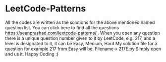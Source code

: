 # LeetCode-Patterns
All the codes are written as the solutions for the above mentioned named question list.
You can click here to find all the questions https://seanprashad.com/leetcode-patterns/ .
When you open any question there is a unique question number given to it by LeetCode, e.g. 217, and a level is designated to it, it can be Easy, Medium, Hard
My solution file for a question for example 217 from Easy will be.
Filename-> 217E.py
Simply open and us it.
Happy Coding :)

